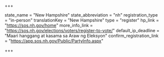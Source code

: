 +++

state_name = "New Hampshire"
state_abbreviation = "nh"
registration_type = "in-person"
translationKey = "New Hampshire"
type = "register"
hp_link = "https://sos.nh.gov/home"
more_info_link = "https://sos.nh.gov/elections/voters/register-to-vote/"
default_ip_deadline = "Maari hanggang at kasama sa  Araw ng Eleksyon"
confirm_registration_link = "https://app.sos.nh.gov/Public/PartyInfo.aspx"

+++